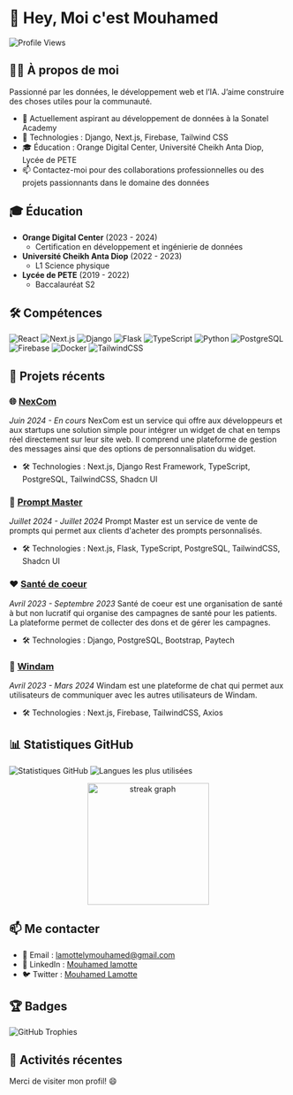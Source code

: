 # 👋 Hey, Moi c'est Mouhamed

![Profile Views](https://komarev.com/ghpvc/?username=mouhamedlamotte&color=blue)

## 🧑‍💻 À propos de moi

Passionné par les données, le développement web et l’IA. J’aime construire des choses utiles pour la communauté.

- 🌱 Actuellement aspirant au développement de données à la Sonatel Academy
- 💬 Technologies : Django, Next.js, Firebase, Tailwind CSS
- 🎓 Éducation : Orange Digital Center, Université Cheikh Anta Diop, Lycée de PETE
- 📫 Contactez-moi pour des collaborations professionnelles ou des projets passionnants dans le domaine des données

## 🎓 Éducation

- **Orange Digital Center** (2023 - 2024)
  - Certification en développement et ingénierie de données
- **Université Cheikh Anta Diop** (2022 - 2023)
  - L1 Science physique
- **Lycée de PETE** (2019 - 2022)
  - Baccalauréat S2

## 🛠️ Compétences

![React](https://img.shields.io/badge/-React-61DAFB?style=flat-square&logo=react&logoColor=black)
![Next.js](https://img.shields.io/badge/-Next.js-000000?style=flat-square&logo=next.js&logoColor=white)
![Django](https://img.shields.io/badge/-Django-092E20?style=flat-square&logo=django&logoColor=white)
![Flask](https://img.shields.io/badge/-Flask-000000?style=flat-square&logo=flask&logoColor=white)
![TypeScript](https://img.shields.io/badge/-TypeScript-3178C6?style=flat-square&logo=typescript&logoColor=white)
![Python](https://img.shields.io/badge/-Python-3776AB?style=flat-square&logo=python&logoColor=white)
![PostgreSQL](https://img.shields.io/badge/-PostgreSQL-336791?style=flat-square&logo=postgresql&logoColor=white)
![Firebase](https://img.shields.io/badge/-Firebase-FFCA28?style=flat-square&logo=firebase&logoColor=black)
![Docker](https://img.shields.io/badge/-Docker-2496ED?style=flat-square&logo=docker&logoColor=white)
![TailwindCSS](https://img.shields.io/badge/-TailwindCSS-38B2AC?style=flat-square&logo=tailwind-css&logoColor=white)

## 🚀 Projets récents

### 🌐 [NexCom](https://github.com/MouhamedLamotte/NexCom)
*Juin 2024 - En cours*
NexCom est un service qui offre aux développeurs et aux startups une solution simple pour intégrer un widget de chat en temps réel directement sur leur site web. Il comprend une plateforme de gestion des messages ainsi que des options de personnalisation du widget.

- 🛠️ Technologies : Next.js, Django Rest Framework, TypeScript, PostgreSQL, TailwindCSS, Shadcn UI

### 💬 [Prompt Master](https://github.com/MouhamedLamotte/PromptMaster)
*Juillet 2024 - Juillet 2024*
Prompt Master est un service de vente de prompts qui permet aux clients d'acheter des prompts personnalisés.

- 🛠️ Technologies : Next.js, Flask, TypeScript, PostgreSQL, TailwindCSS, Shadcn UI

### ❤️ [Santé de coeur](https://github.com/MouhamedLamotte/SantedeCoeur)
*Avril 2023 - Septembre 2023*
Santé de coeur est une organisation de santé à but non lucratif qui organise des campagnes de santé pour les patients. La plateforme permet de collecter des dons et de gérer les campagnes.

- 🛠️ Technologies : Django, PostgreSQL, Bootstrap, Paytech

### 💬 [Windam](https://github.com/MouhamedLamotte/Windam)
*Avril 2023 - Mars 2024*
Windam est une plateforme de chat qui permet aux utilisateurs de communiquer avec les autres utilisateurs de Windam.

- 🛠️ Technologies : Next.js, Firebase, TailwindCSS, Axios

## 📊 Statistiques GitHub

![Statistiques GitHub](https://github-readme-stats.vercel.app/api?username=mouhamedlamotte&show_icons=true&theme=radical)
![Langues les plus utilisées](https://github-readme-stats.vercel.app/api/top-langs/?username=mouhamedlamotte&layout=compact&theme=radical)

<div align="center">
  <img src="https://streak-stats.demolab.com?user=mouhamedlamotte2&locale=en&mode=daily&theme=dark&hide_border=false&border_radius=5&order=3" height="220" alt="streak graph"  />
</div>

## 📫 Me contacter

- 📧 Email : [lamottelymouhamed@gmail.com](mailto:mouhamedlamotte.dev@gmail.com)
- 💼 LinkedIn : [Mouhamed lamotte](https://www.linkedin.com/in/mouhamedlamotte)
- 🐦 Twitter : [Mouhamed Lamotte](https://twitter.com/mouhamedlamotte)

## 🏆 Badges

![GitHub Trophies](https://github-profile-trophy.vercel.app/?username=mouhamedlamotte&theme=onedark)

## 🔧 Activités récentes

<!--START_SECTION:activity
1. 🎉 Terminé [Nom de l'activité ou du projet]
2. 📝 Édité [Nom du fichier]
END_SECTION:activity-->

Merci de visiter mon profil! 😄
